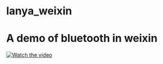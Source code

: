 # lanya_weixin
# A demo of bluetooth in weixin
[![Watch the video](https://raw.github.com/GabLeRoux/WebMole/master/ressources/WebMole_Youtube_Video.png)](./util/ys.mp4)
